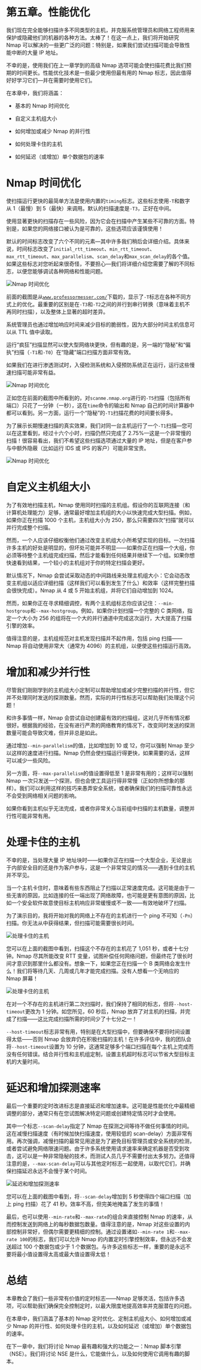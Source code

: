 # 第五章。性能优化

我们现在完全能够扫描许多不同类型的主机，并克服系统管理员和网络工程师用来保护或隐藏他们的机器的各种方法。太棒了！在这一点上，我们将开始研究 Nmap 可以解决的一些更广泛的问题：特别是，如果我们尝试扫描可能会导致性能中断的大量 IP 地址。

不幸的是，使用我们在上一章学到的高级 Nmap 选项可能会使扫描花费比我们预期的时间更长。性能优化技术是一些最少使用但最有用的 Nmap 标志，因此值得好好学习它们—并在需要时使用它们。

在本章中，我们将涵盖：

+   基本的 Nmap 时间优化

+   自定义主机组大小

+   如何增加或减少 Nmap 的并行性

+   如何处理卡住的主机

+   如何延迟（或增加）单个数据包的速率

# Nmap 时间优化

使扫描运行更快的最简单方法是使用内置的`timing`标志。这些标志使用`-T`和数字从 1（最慢）到 5（最快）来调用。默认的扫描速度是`-T3`，正好在中间。

使用显著更快的扫描存在一些风险，因为它会在扫描中产生某些不可靠的方面。特别是，如果您的网络接口被认为是可靠的，这些选项应该谨慎使用！

默认的时间标志改变了六个不同的元素—其中许多我们稍后会详细介绍。具体来说，时间标志改变了`initial_rtt_timeout`、`min_rtt_timeout`、`max_rtt_timeout`、`max_parallelism`、`scan_delay`和`max_scan_delay`的各个值。如果这些标志对您听起来很奇怪，不要担心—我们将详细介绍您需要了解的不同标志，以便您能够调试各种网络和性能问题。

![Nmap 时间优化](img/BO4089_05_01.jpg)

前面的截图是从[`www.professormesser.com/`](http://www.professormesser.com/)下载的，显示了`-T`标志在各种不同方式上的优化。最重要的区别是在`-T3`和`-T2`之间的并行到串行转换（意味着主机不再同时扫描），以及整体上显著的超时差异。

系统管理员也通过增加响应时间来减少目标的脆弱性，因为大部分时间主机信息可以从 TTL 值中读取。

运行“疯狂”扫描显然可以使大型网络块更快，但有趣的是，另一端的“隐秘”和“偏执”扫描（`-T1`和`-T0`）在“隐藏”端口扫描方面非常有效。

如果我们在进行渗透测试时，入侵检测系统和入侵预防系统正在运行，运行这些慢速扫描可能非常有益。

![Nmap 时间优化](img/BO4089_05_02.jpg)

正如您在前面的截图中所看到的，对`scanme.nmap.org`进行的`-T5`扫描（包括所有端口）只花了一分钟（一秒），这在`time`命令的输出和 Nmap 自己的时间计算器中都可以看到。另一方面，运行一个“隐秘”的`-T1`扫描花费的时间要长得多。

为了展示长期慢速扫描的真实效果，我们对同一台主机运行了一个`-T1`扫描—您可以在这里看到，经过十六个小时，扫描仍然只完成了 2.75%—这是一个非常慢的扫描！很容易看出，我们不希望这些扫描选项通过大量的 IP 地址，但是在客户参与中额外隐蔽（比如运行 IDS 或 IPS 的客户）可能非常宝贵。

![Nmap 时间优化](img/BO4089_05_03.jpg)

# 自定义主机组大小

为了有效地扫描主机，Nmap 使用同时扫描的主机组。假设你的互联网连接（和计算机处理能力）足够，通常最好增加主机组的大小以快速完成大型扫描。例如，如果你正在扫描 1000 个主机，主机组大小为 250，那么只需要四次“扫描”就可以并行完成整个扫描。

然而，一个人应该仔细权衡他们通过改变主机组大小所希望实现的目标。一次扫描许多主机的好处是明显的，但坏处可能并不明显——如果你正在扫描一个大组，你必须等待整个主机组完成扫描，然后才能看到任何结果并继续下一个组。如果你想快速看到结果，一个较小的主机组对于你的特定扫描会更好。

默认情况下，Nmap 会尝试采取动态的中间路线来处理主机组大小：它会动态改变主机组以适应详细扫描（这样我们可以看到发生了什么）和效率（这样完整扫描会很快完成）。Nmap 从 4 或 5 开始主机组，并将它们自动增加到 1024。

然而，如果你正在寻求精细调控，有两个主机组标志你应该记住：`--min-hostgroup`和`--max-hostgroup`。例如，如果你计划扫描一个完整的 C 类网络，指定一个大小为 256 的组将在一个大的并行通道中完成这次运行，大大提高了扫描引擎的效率。

值得注意的是，主机组规范对主机发现扫描并不起作用，包括 ping 扫描——Nmap 将自动使用非常大（通常为 4096）的主机组，以便使这些扫描运行高效。

# 增加和减少并行性

尽管我们刚刚学到的主机组大小定制可以帮助增加或减少完整扫描的并行性，但它并不处理同时发送的探测数量。然而，实际的并行性标志可以帮助我们处理这个问题！

和许多事情一样，Nmap 会尝试自动创建最有效的扫描组，这对几乎所有情况都很好。根据我的经验，在没有进行严肃的网络教育的情况下，改变同时发送的探测数量可能会导致灾难，但并非总是如此。

通过增加`--min-parallelism`的值，比如增加到 10 或 12，你可以强制 Nmap 至少以这样的速度进行扫描。Nmap 仍然会使扫描运行得更快，如果需要的话，这样可以减少一些风险。

另一方面，将`--max-parallelism`的值设置得低至 1 是非常有用的；这样可以强制 Nmap 一次只发送一个探测，但也会使工具运行得非常慢（正如你所想象的那样）。我们可以利用这样的技巧来愚弄安全系统，或者确保我们的扫描可靠性永远不会受到网络相关问题的影响。

如果你看到主机似乎无法完成，或者你非常关心当前组中扫描的主机数量，调整并行性可能非常有用。

# 处理卡住的主机

不幸的是，当处理大量 IP 地址块时——如果你正在扫描一个大型企业，无论是出于内部安全目的还是作为客户参与，这是一个非常常见的情况——遇到卡住的主机并不罕见。

当一个主机卡住时，意味着有些东西阻止了扫描以正常速度完成。这可能是由于一些无害的原因，比如连接的任一端出现了网络故障，也可能是更有意图的原因，比如一个安全软件故意使目标主机响应非常缓慢或不一致——有效地破坏了扫描。

为了演示目的，我将开始对我的网络上不存在的主机进行一个 ping 不可知（`-Pn`）扫描。你无法从中获得结果，但扫描可能需要很长时间。

![处理卡住的主机](img/BO4089_05_04.jpg)

您可以在上面的截图中看到，扫描这个不存在的主机花了 1,051 秒，或者十七分钟。Nmap 尽其所能改变 RTT 变量，试图补偿任何网络问题，但最终花了很长时间才意识到那里什么都没有。想象一下，如果您正在扫描一个 B 类网络会发生什么！我们将等待几天、几周或几年才能完成扫描。没有人想看一个无响应的 Nmap 屏幕！

![处理卡住的主机](img/BO4089_05_05.jpg)

在对一个不存在的主机进行第二次扫描时，我们保持了相同的标志，但将`--host-timeout`更改为 1 分钟。如您所见，60 秒后，Nmap 放弃了对主机的扫描，并完成了扫描——这比完成扫描所需的时间少了十七分之一！

`--host-timeout`标志非常有用，特别是在大型扫描中，但要确保不要将时间设置得太低——否则 Nmap 会放弃仍在积极扫描的主机！在许多评估中，我的团队会将`--host-timeout`设置为 10 分钟，这通常足够多个端口扫描在每个主机上完成而没有任何错误。结合并行性和主机组定制，设置主机超时标志可以节省大型目标主机的大量时间。

# 延迟和增加探测速率

最后一个重要的定时改进标志是直接延迟和增加速率。这可能是性能优化中最精细调整的部分，通常只有在您试图解决特定问题或创建特定情况时才会使用。

其中一个标志`--scan-delay`指定了 Nmap 在探测之间等待不做任何事情的时间。这在减慢扫描速度（有时候加快扫描速度，使用较低的 scan-delay）方面非常有用。再次强调，减慢扫描的最常见用途是为了避免目标管理员或安全系统的检测，或者尝试避免网络限速问题。由于许多系统使用请求速率来确定机器是否受到攻击，这可以是一种非常隐秘的技术，而测试人员几乎不需要付出太多努力。还值得注意的是，`--max-scan-delay`可以与其他定时标志一起使用，以取代它们，并确保扫描延迟永远不会慢于某个时间。

![延迟和增加探测速率](img/BO4089_05_06.jpg)

您可以在上面的截图中看到，将`--scan-delay`增加到 5 秒使得四个端口扫描（加上 ping 扫描）花了 41 秒。效率不高，但完美地掩盖了发生的事情！

最后，也可以使用`--min-rate`和`--max-rate`的组合来直接控制 Nmap 的速率，从而控制发送到网络上的每秒数据包数量。值得注意的是，Nmap 对这些设置的内部控制非常好，但偶尔需要更精细的控制。通过设置诸如`--min-rate 1`和`--max-rate 100`的标志，我们可以允许 Nmap 的内置定时引擎控制效率，但永远不会发送超过 100 个数据包或少于 1 个数据包。与许多这些标志一样，重要的是永远不要将最小值设置得太高或最大值设置得太低！

# 总结

本章教会了我们一些非常有价值的定时标志——Nmap 足够灵活，包括许多选项，可以帮助我们确保完全控制定时，以最大限度地提高效率并克服潜在的问题。

在本章中，我们涵盖了基本的 Nmap 定时优化、定制主机组大小、如何增加或减少 Nmap 的并行性、如何处理卡住的主机，以及如何延迟（或增加）单个数据包的速率。

在下一章中，我们将讨论 Nmap 最有趣和强大的功能之一：Nmap 脚本引擎（NSE）。我们将讨论 NSE 是什么，它能做什么，以及如何使用它调用有趣的脚本。

